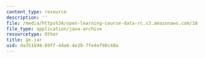 ```yaml
---
content_type: resource
description: ''
file: /media/https%3A/open-learning-course-data-rc.s3.amazonaws.com/18-02sc-multivariable-calculus-fall-2010/da351b9869ff44a64e207fe4ef90c48a_go.jar
file_type: application/java-archive
resourcetype: Other
title: go.jar
uid: da351b98-69ff-44a6-4e20-7fe4ef90c48a
---
```

